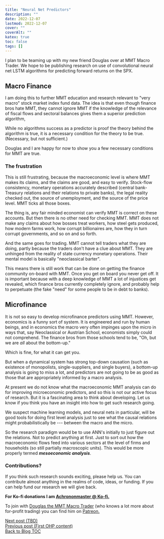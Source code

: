 ```yaml
---
title: "Neural Net Predictors"
description: ""
date: 2022-12-07
lastmod: 2022-12-07
cover: ""
coverAlt: ""
katex: true
toc: false
tags: []
---
```


I plan to be teaming up with my new friend Douglas over at MMT Macro Trader. 
We hope to be publishing research on use of convolutional neural net LSTM algorithms 
for predicting forward returns on the SPX. 

## Macro Finance

I am doing this to further MMT education and research relevant to "very macro" 
stock market index fund data.  The idea is that even though finance bros hate MMT, 
they cannot ignore MMT if the knowledge of the relevance of fiscal flows and 
sectoral balances gives them a superior prediction algorithm,

While no algorithms success as a predictor is proof the theory behind the algorithm is true, 
it is a necessary condition for the theory to be true. (Necessary, but not sufficient.)

Douglas and I are happy for now to show you a few necessary conditions for MMT are true.


### The frustration

This is still frustrating, because the macroeconomic level is where MMT makes its claims, 
and the claims are good, and easy to verify. Stock-flow consistency, monetary operations 
accurately described (central bank-Treasury relations and their relations to private banks), 
the legal reality checked out, the source of unemployment, and the source of the price level.
MMT ticks all those boxes.

The thing is, any fair minded economist can verify MMT is correct on these accounts. 
But then there is no other need for checking MMT. MMT does not make any claims about 
how bosses treat workers, how steel gets produced, how modern farms work, 
how corrupt billionaires are, how they in turn corrupt governments, and so on and so forth.

And the same goes for trading. MMT cannot tell traders what they are doing, 
partly because the traders don't have a clue about MMT. 
They are unhinged from the reality of state currency monetary operations. 
Their mental model is basically "neoclassical barter".

This means there is still work that can be done on getting the finance community on-board with MMT. 
Once you get on board you never get off. It is important because with a 
deep knowledge of MMT a lot of injustices get revealed, which finance bros currently 
completely ignore, and probably help to perpetuate (the fake "need" for some people to be in debt to banks).


## Microfinance

It is not so easy to develop microfinance predictors using MMT. However, economics is a 
funny sort of system. It is engineered and run by human beings, and in economics the 
macro very often impinges upon the micro in ways that, say Neoclassical or Austrian School,
economists simply could not comprehend.  The finance bros from those schools tend to be, 
"Oh, but we are *all* about the bottom-up."

Which is fine, for what it can get you.

But when a dynamical system has strong top-down causation (such as existence of 
monopolists, single-suppliers, and single buyers), a bottom-up analysis is going 
to miss a lot, and predictors are not going to be as good as those that are appropriately 
informed by a macro analysis.

At present we do not know what the macroeconomic MMT analysis can do for improving 
microeconomic predictors, and so this is not our active focus of research. 
But it is a fascinating area to think about developing. 
Let us know if you think you have an insight into how to get such research going.

We suspect machine learning models, and neural nets in particular, 
will be good tools for doing first level analysis just to see what the causal relations 
might probabilistically be --- between the macro and the micro.

So the research paradigm would be to use ANN's initially to just figure out the relations. 
Not to predict anything at first.  Just to sort out how the macroeconomic flows feed into 
various sectors at the level of firms and households (so still partially macroscopic units). 
This would be more properly termed **_mesoeconomic analysis_**.


### Contributions?

If you think such research sounds exciting, please help us. You can contribute almost 
anything in the realms of code, ideas, or funding. If you can help fund our research 
we will give back.


**For Ko-fi donations I am [Achrononmaster \@ Ko-fi.](https://ko-fi.com/achrononmaster/)**

To join with [Douglas the MMT Macro Trader](https://www.patreon.com/mmtmacrotrader) (who knows a lot more about for-profit trading) you can find him on [Patreon.](https://www.patreon.com/mmtmacrotrader)


[Next post (TBD)](./)  
[Previous post (First OHP content)](../1_first_content)  
[Back to Blog TOC](../)
